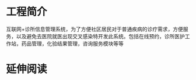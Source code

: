 # 工程简介
互联网+诊所信息管理系统，为了方便社区居民对于普通疾病的诊疗需求，方便服务，以及避免去医院就医出现交叉感染特开发此系统。包括在线预约，诊所医护工作站，药品管理，化验结果管理，咨询服务模块等等


# 延伸阅读

